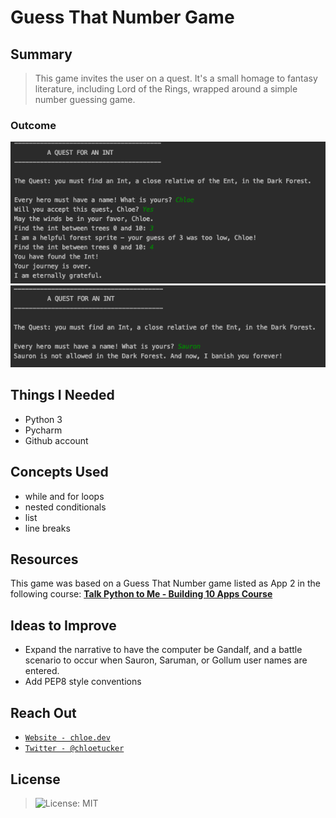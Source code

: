 # Guess That Number Game
## Summary
> This game invites the user on a quest. It's a small homage to fantasy literature, including Lord of the Rings, wrapped around a simple number guessing game.
### Outcome
[![PROJECT SUMMARY](https://raw.githubusercontent.com/chloetucker/Guess-That-Number-Game/master/Project%20Screenshot%201.png)]()
[![PROJECT SUMMARY](https://raw.githubusercontent.com/chloetucker/Guess-That-Number-Game/master/Project%20Screenshot%202.png)]()

## Things I Needed
- Python 3
- Pycharm
- Github account

## Concepts Used
- while and for loops
- nested conditionals
- list
- line breaks

## Resources
This game was based on a Guess That Number game listed as App 2 in the following course: <a href="https://github.com/mikeckennedy/python-jumpstart-course-demos" target="_blank">**Talk Python to Me - Building 10 Apps Course**</a>

## Ideas to Improve
- Expand the narrative to have the computer be Gandalf, and a battle scenario to occur when Sauron, Saruman, or Gollum user names are entered.
- Add PEP8 style conventions

## Reach Out
- <a href="https://chloe.dev/" target="_blank">`Website - chloe.dev`</a>
- <a href="https://twitter.com/_chloetucker" target="_blank">`Twitter - @chloetucker`</a>

## License
> ![License: MIT](https://img.shields.io/badge/License-MIT-blue.svg)
